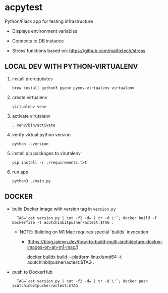 # acpytest

Python/Flask app for testing infrastructure

* Displays environment variables

* Connects to DB instance

* Stress functions based on: https://github.com/mattixtech/stress

## LOCAL DEV WITH PYTHON-VIRTUALENV

1. install prerequisites

       brew install python3 pyenv pyenv-virtualenv virtualenv

1. create virtualenv

       virtualenv venv

1. activate virutalenv

       . venv/bin/activate

1. verify virtual python version

       python --version

1. install pip packages to virutalenv

       pip install -r ./requirements.txt

1. run app

       python3 ./main.py


##  DOCKER

* build Docker image with version tag in `version.py`

        TAG=`cat version.py | cut -f2 -d= | tr -d \'`; docker build -f Dockerfile -t acutchinbitpusher/actest:$TAG .

  * NOTE: Building on M1 Mac requires special 'buildx' invocation
    * (https://blog.jaimyn.dev/how-to-build-multi-architecture-docker-images-on-an-m1-mac/)

        docker buildx build --platform linux/amd64 -t acutchinbitpusher/actest:$TAG .

* push to DockerHub

        TAG=`cat version.py | cut -f2 -d= | tr -d \'`; docker push acutchinbitpusher/actest:$TAG


